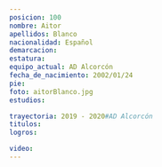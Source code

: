```yaml
---
posicion: 100
nombre: Aitor
apellidos: Blanco
nacionalidad: Español
demarcacion:
estatura:
equipo_actual: AD Alcorcón
fecha_de_nacimiento: 2002/01/24
pie:
foto: aitorBlanco.jpg
estudios:

trayectoria: 2019 - 2020#AD Alcorcón
titulos:
logros:

video:
---
```

